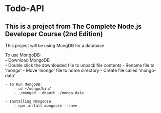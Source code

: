 # Todo-API  

## This is a project from The Complete Node.js Developer Course (2nd Edition)  

This project will be using MongDB for a database  

To use MongoDB:  
    - Download MongoDB  
    - Double click the downloaded file to unpack file contents
    - Rename file to 'mongo'
    - Move 'mongo' file to home directory
    - Create file called 'mongo-data'
    
    - To Run MongoDB:
        - cd ~/mongo/bin/
        - ./mongod --dbpath ~/mongo-data

    - Installing Mongoose
        - npm install mongoose --save 


